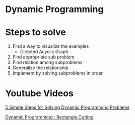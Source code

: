 # Dynamic Programming

# Steps to solve

1. Find a way to visualize the examples
    - Directed Acyclic Graph
2. Find appropriate sub problem
3. Find relation among subproblems
4. Generalize the relationship
5. Implement by solving subproblems in order

# Youtube Videos

[5 Simple Steps for Solving Dynamic Programming Problems](https://www.youtube.com/watch?v=aPQY__2H3tE)

[Dynamic Programming : Rectangle Cutting](https://www.youtube.com/watch?v=LdynQjWsO5Q&list=PLb3g_Z8nEv1h1w6MI8vNMuL_wrI0FtqE7&index=16)